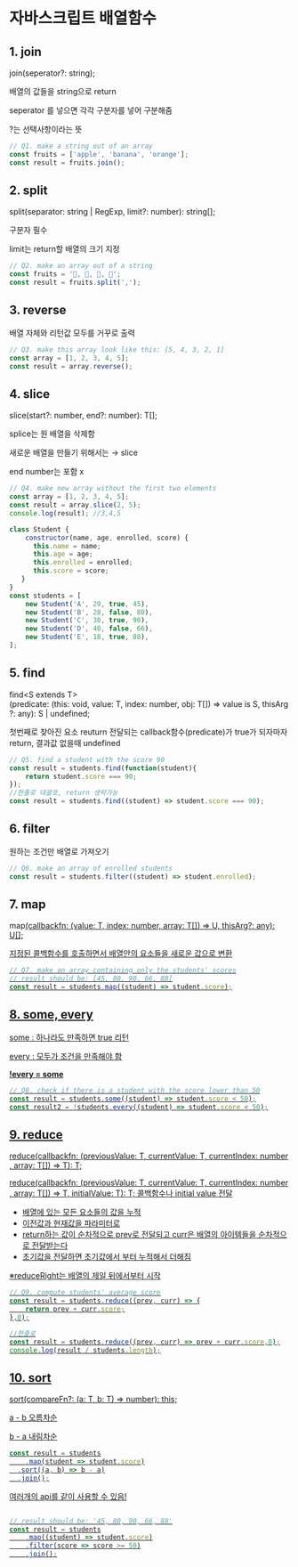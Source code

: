 # 자바스크립트 배열함수

## 1. join

join(seperator?: string);

배열의 값들을 string으로 return

seperator 를 넣으면 각각 구분자를 넣어 구분해줌

?는 선택사항이라는 뜻

```jsx
// Q1. make a string out of an array
const fruits = ['apple', 'banana', 'orange'];
const result = fruits.join();
```

## 2. split

split(separator: string | RegExp, limit?: number): string[];

구분자 필수

limit는 return할 배열의 크기 지정

```jsx
// Q2. make an array out of a string
const fruits = '🍎, 🥝, 🍌, 🍒';
const result = fruits.split(',');
```

## 3. reverse

배열 자체와 리턴값 모두를 거꾸로 출력

```jsx
// Q3. make this array look like this: [5, 4, 3, 2, 1]
const array = [1, 2, 3, 4, 5];
const result = array.reverse();
```

## 4. slice

slice(start?: number, end?: number): T[];

splice는 원 배열을 삭제함

새로운 배열을 만들기 위해서는 → slice

end number는 포함 x

```jsx
// Q4. make new array without the first two elements
const array = [1, 2, 3, 4, 5];
const result = array.slice(2, 5);
console.log(result); //3,4,5
```

```jsx
class Student {
    constructor(name, age, enrolled, score) {
      this.name = name;
      this.age = age;
      this.enrolled = enrolled;
      this.score = score;
   }
}
const students = [
    new Student('A', 29, true, 45),
    new Student('B', 28, false, 80),
    new Student('C', 30, true, 90),
    new Student('D', 40, false, 66),
    new Student('E', 18, true, 88),
];
```

## 5. find

find<S extends T>(predicate: (this: void, value: T, index: number, obj: T[]) => value is S, thisArg?: any): S | undefined;

첫번째로 찾아진 요소 reuturn 전달되는 callback함수(predicate)가 true가 되자마자 return, 결과값 없을때 undefined

```jsx
// Q5. find a student with the score 90
const result = students.find(function(student){
	return student.score === 90;
});
//한줄로 대괄호, return 생략가능
const result = students.find((student) => student.score === 90);
```

## 6. filter

원하는 조건만 배열로 가져오기

```jsx
// Q6. make an array of enrolled students
const result = students.filter((student) => student.enrolled);
```

## 7. map

map<U>(callbackfn: (value: T, index: number, array: T[]) => U, thisArg?: any): U[];

지정된 콜백함수를 호출하면서 배열안의 요소들을 새로운 값으로 변환

```jsx
// Q7. make an array containing only the students' scores
// result should be: [45, 80, 90, 66, 88]
const result = students.map((student) => student.score);
```

## 8. some, every

some : 하나라도 만족하면 true 리턴

every : 모두가 조건을 만족해야 함

**!every = some**

```jsx
// Q8. check if there is a student with the score lower than 50
const result = students.some((student) => student.score < 50);
const result2 = !students.every((student) => student.score < 50);

```

## 9. reduce

reduce(callbackfn: (previousValue: T, currentValue: T, currentIndex: number, array: T[]) => T): T;

reduce(callbackfn: (previousValue: T, currentValue: T, currentIndex: number, array: T[]) => T, initialValue: T): T; 콜백함수나 initial value 전달

- 배열에 있는 모든 요소들의 값을 누적
- 이전값과 현재값을 파라미터로
- return하는 값이 순차적으로 prev로 전달되고 curr은 배열의 아이템들을 순차적으로 전달받는다
- 초기값을 전달하면 초기값에서 부터 누적해서 더해짐

※reduceRight는 배열의 제일 뒤에서부터 시작

```jsx
// Q9. compute students' average score
const result = students.reduce((prev, curr) => {
	return prev + curr.score;
},0);

//한줄로
const result = students.reduce((prev, curr) => prev + curr.score,0);
console.log(result / students.length);
```

## 10. sort

sort(compareFn?: (a: T, b: T) => number): this;

a - b 오름차순

b - a 내림차순

```jsx
const result = students
	.map(student => student.score)
  .sort((a, b) => b - a)
  .join();
```

여러개의 api를 같이 사용할 수 있음!

```jsx

// result should be: '45, 80, 90, 66, 88'
const result = students
    .map((student) => student.score)
    .filter(score => score >= 50)
    .join();
```
